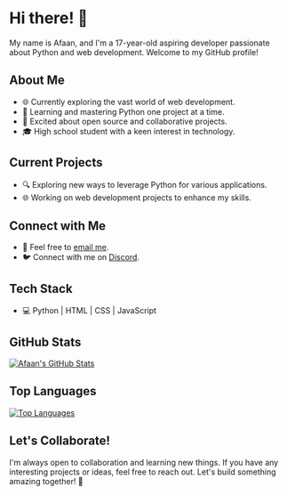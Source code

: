 # Hi there! 👋

My name is Afaan, and I'm a 17-year-old aspiring developer passionate about Python and web development. Welcome to my GitHub profile!

## About Me
- 🌐 Currently exploring the vast world of web development.
- 🐍 Learning and mastering Python one project at a time.
- 🚀 Excited about open source and collaborative projects.
- 🎓 High school student with a keen interest in technology.

## Current Projects
- 🔍 Exploring new ways to leverage Python for various applications.
- 🌐 Working on web development projects to enhance my skills.

## Connect with Me
- 📧 Feel free to [email me](afaan4323@gmail.com).
- 🐦 Connect with me on [Discord](af.aan).
## Tech Stack
- 💻 Python | HTML | CSS | JavaScript

## GitHub Stats
[![Afaan's GitHub Stats](https://github-readme-stats.vercel.app/api?username=Afaan0001&show_icons=true&theme=radical)](https://github.com/Afaan0001)

## Top Languages
[![Top Languages](https://github-readme-stats.vercel.app/api/top-langs/?username=Afaan0001&layout=compact)](https://github.com/Afaan0001)

## Let's Collaborate!
I'm always open to collaboration and learning new things. If you have any interesting projects or ideas, feel free to reach out. Let's build something amazing together! 🚀
